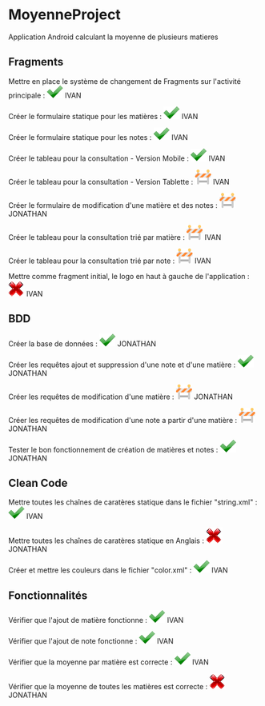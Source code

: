 # MoyenneProject
Application Android calculant la moyenne de plusieurs matieres


## Fragments

Mettre en place le système de changement de Fragments sur l'activité principale : ![alt text][logook]  IVAN

Créer le formulaire statique pour les matières : ![alt text][logook]  IVAN

Créer le formulaire statique pour les notes : ![alt text][logook]  IVAN

Créer le tableau pour la consultation - Version Mobile : ![alt text][logook]  IVAN

Créer le tableau pour la consultation - Version Tablette : ![alt text][logokook]  IVAN

Créer le formulaire de modification d'une matière et des notes : ![alt text][logokook]  JONATHAN

Créer le tableau pour la consultation trié par matière : ![alt text][logokook]  IVAN

Créer le tableau pour la consultation trié par note : ![alt text][logokook]  IVAN

Mettre comme fragment initial, le logo en haut à gauche de l'application : ![alt text][logoko] IVAN

## BDD

Créer la base de données : ![alt text][logook]  JONATHAN

Créer les requêtes ajout et suppression d'une note et d'une matière : ![alt text][logook]  JONATHAN

Créer les requêtes de modification d'une matière : ![alt text][logokook]   JONATHAN

Créer les requêtes de modification d'une note a partir d'une matière : ![alt text][logokook]   JONATHAN

Tester le bon fonctionnement de création de matières et notes : ![alt text][logook]   JONATHAN

## Clean Code

Mettre toutes les chaînes de caratères statique dans le fichier "string.xml" : ![alt text][logook] IVAN

Mettre toutes les chaînes de caratères statique en Anglais : ![alt text][logoko] JONATHAN

Créer et mettre les couleurs dans le fichier "color.xml" : ![alt text][logook] IVAN

## Fonctionnalités

Vérifier que l'ajout de matière fonctionne : ![alt text][logook]  IVAN

Vérifier que l'ajout de note fonctionne : ![alt text][logook]  IVAN

Vérifier que la moyenne par matière est correcte : ![alt text][logook]  IVAN

Vérifier que la moyenne de toutes les matières est correcte : ![alt text][logoko]   JONATHAN


[logoko]:https://github.com/izyj/MoyenneProject/blob/master/doc/ko.png "KO"
[logook]:https://github.com/izyj/MoyenneProject/blob/master/doc/ok.png "OK"
[logokook]:https://github.com/izyj/MoyenneProject/blob/master/doc/okko.png "EN CONSTRUCTION"
